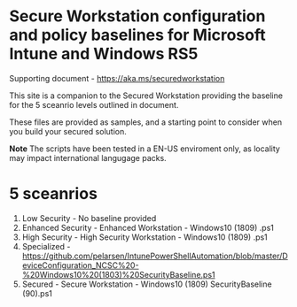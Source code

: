 
# Secure Workstation configuration and policy baselines for Microsoft Intune and Windows RS5 

Supporting document - https://aka.ms/securedworkstation


This site is a companion to the Secured Workstation providing the baseline for the 5 sceanrio levels outlined in document.

These files are provided as samples, and a starting point to consider when you build your secured solution. 

**Note** The scripts have been tested in a EN-US enviroment only, as locality may impact international langugage packs.

# 5 sceanrios

1. Low Security - No baseline provided
2. Enhanced Security - Enhanced Workstation - Windows10 (1809) .ps1
3. High Security - High Security Workstation - Windows10 (1809) .ps1 
4. Specialized - https://github.com/pelarsen/IntunePowerShellAutomation/blob/master/DeviceConfiguration_NCSC%20-%20Windows10%20(1803)%20SecurityBaseline.ps1
5. Secured - Secure Workstation - Windows10 (1809) SecurityBaseline (90).ps1



